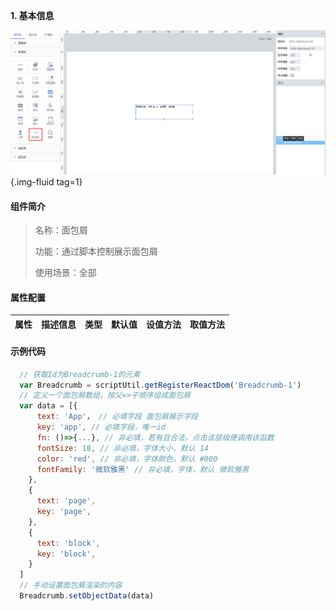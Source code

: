 **1\. 基本信息**

![面包屑](../../assets/img/configuration_breadcrumb.png "面包屑"){.img-fluid tag=1}


#### **组件简介**

> 名称：面包屑
>
> 功能：通过脚本控制展示面包屑
>
> 使用场景：全部

#### **属性配置**

| 属性     | 描述信息         | 类型   | 默认值 | 设值方法                   | 取值方法
| :------ | :--------------- | :----- | ------ | -------------------------- | ---------- |


#### **示例代码**

```javascript
  // 获取Id为Breadcrumb-1的元素
  var Breadcrumb = scriptUtil.getRegisterReactDom('Breadcrumb-1') 
  // 定义一个面包屑数组，按父=>子顺序组成面包屑
  var data = [{
      text: 'App'， // 必填字段 面包屑展示字段
      key: 'app', // 必填字段，唯一id
      fn: ()=>{...}, // 非必填，若有且合法，点击该层级便调用该函数
      fontSize: 18, // 非必填，字体大小，默认 14
      color: 'red', // 非必填，字体颜色，默认 #000
      fontFamily: '微软雅黑' // 非必填，字体，默认 微软雅黑
    },
    {
      text: 'page',
      key: 'page',
    },
    {
      text: 'block',
      key: 'block',
    } 
  ]
  // 手动设置面包屑渲染的内容
  Breadcrumb.setObjectData(data)
```